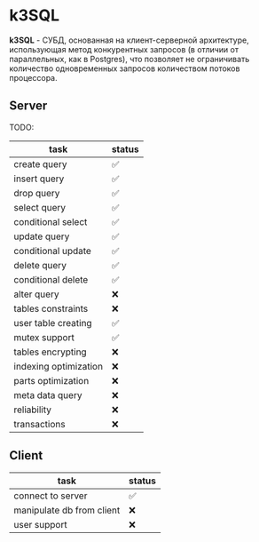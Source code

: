# k3SQL

**k3SQL** - СУБД, основанная на клиент-серверной архитектуре, использующая метод конкурентных запросов (в отличии от параллельных, как в Postgres), что позволяет не ограничивать количество одновременных запросов количеством потоков процессора.

## Server

TODO:

| task                  | status |
|-----------------------|--------|
| create query          | ✅      |
| insert query          | ✅      |
| drop query            | ✅      |
| select query          | ✅      |
| conditional select    | ✅      |
| update query          | ✅      |
| conditional update    | ✅      |
| delete query          | ✅      |
| conditional delete    | ✅      |
| alter query           | ❌      |
| tables constraints    | ❌      |
| user table creating   | ✅      |
| mutex support         | ✅      |
| tables encrypting     | ❌      |
| indexing optimization | ❌      |
| parts optimization    | ❌      |
| meta data query       | ❌      |
| reliability           | ❌      |
| transactions          | ❌      |

## Client

| task                      | status |
|---------------------------|--------|
| connect to server         | ✅      |
| manipulate db from client | ❌      |
| user support              | ❌      |

